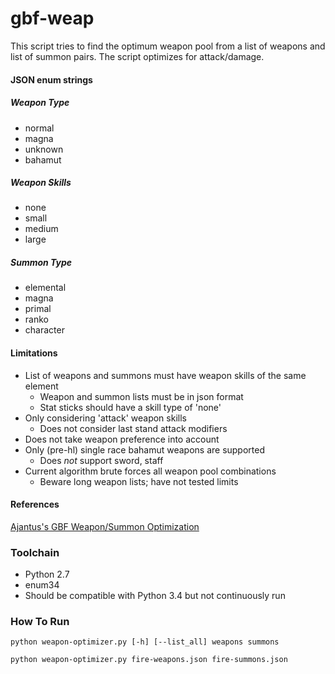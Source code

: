 # gbf-weap
This script tries to find the optimum weapon pool from a list of weapons and
list of summon pairs. The script optimizes for attack/damage.

#### JSON enum strings
##### Weapon Type
* normal
* magna
* unknown
* bahamut

##### Weapon Skills
* none
* small
* medium
* large

##### Summon Type
* elemental
* magna
* primal
* ranko
* character

#### Limitations
* List of weapons and summons must have weapon skills of the same element
  * Weapon and summon lists must be in json format
  * Stat sticks should have a skill type of 'none'
* Only considering 'attack' weapon skills
  * Does not consider last stand attack modifiers
* Does not take weapon preference into account
* Only (pre-hl) single race bahamut weapons are supported
  * Does *not* support sword, staff
* Current algorithm brute forces all weapon pool combinations
  * Beware long weapon lists; have not tested limits

#### References
[Ajantus's GBF Weapon/Summon Optimization](http://gbf-english.proboards.com/thread/595/#6)


### Toolchain
* Python 2.7
* enum34
* Should be compatible with Python 3.4 but not continuously run

### How To Run
`python weapon-optimizer.py [-h] [--list_all] weapons summons`

`python weapon-optimizer.py fire-weapons.json fire-summons.json`
